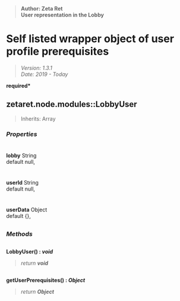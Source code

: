 > __Author: Zeta Ret__  
> __User representation in the Lobby__  
# Self listed wrapper object of user profile prerequisites  
> *Version: 1.3.1*  
> *Date: 2019 - Today*  

__required*__

## zetaret.node.modules::LobbyUser  
> Inherits: Array  

### *Properties*  

#  
__lobby__ String  
default null,   

#  
__userId__ String  
default null,   

#  
__userData__ Object  
default {},   


##  
### *Methods*  

##  
__LobbyUser() : *void*__  
  
> *return __void__*  

##  
__getUserPrerequisites() : *Object*__  
  
> *return __Object__*  

